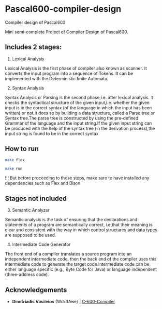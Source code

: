 # Pascal600-compiler-design
Compiler design of Pascal600

Mini semi-complete Project of Compiler Design of Pascal600.

## Includes 2 stages:

1. Lexical Analysis

Lexical Analysis is the first phase of compiler also known as scanner. It converts the input program into a sequence of Tokens. It can be implemented with the Deterministic finite Automata.

2. Syntax Analysis

Syntax Analysis or Parsing is the second phase,i.e. after lexical analysis. It checks the syntactical structure of the given input,i.e. whether the given input is in the correct syntax (of the language in which the input has been written) or not.It does so by building a data structure, called a Parse tree or Syntax tree.The parse tree is constructed by using the pre-defined Grammar of the language and the input string.If the given input string can be produced with the help of the syntax tree (in the derivation process),the input string is found to be in the correct syntax

## How to run

```bash
make flex
```


```bash
make run
```

!!! But before proceeding to these steps, make sure to have installed any dependencies such as Flex and Bison

## Stages not included
3. Semantic Analyzer 

Semantic analysis is the task of ensuring that the declarations and statements of a program are semantically correct, i.e,that their meaning is clear and consistent with the way in which control structures and data types are supposed to be used.

4. Intermediate Code Generator

The front end of a compiler translates a source program into an independent intermediate code, then the back end of the compiler uses this intermediate code to generate the target code.Intermediate code can be either language specific (e.g., Byte Code for Java) or language independent (three-address code).

## Acknowledgements
* **Dimitriadis Vasileios** (WckdAwe) | [C-600-Compiler](https://github.com/WckdAwe/C-600-Compiler)

